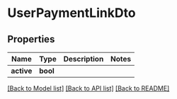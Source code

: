 # UserPaymentLinkDto

## Properties

Name | Type | Description | Notes
------------ | ------------- | ------------- | -------------
**active** | **bool** |  | 

[[Back to Model list]](../README.md#documentation-for-models) [[Back to API list]](../README.md#documentation-for-api-endpoints) [[Back to README]](../README.md)


